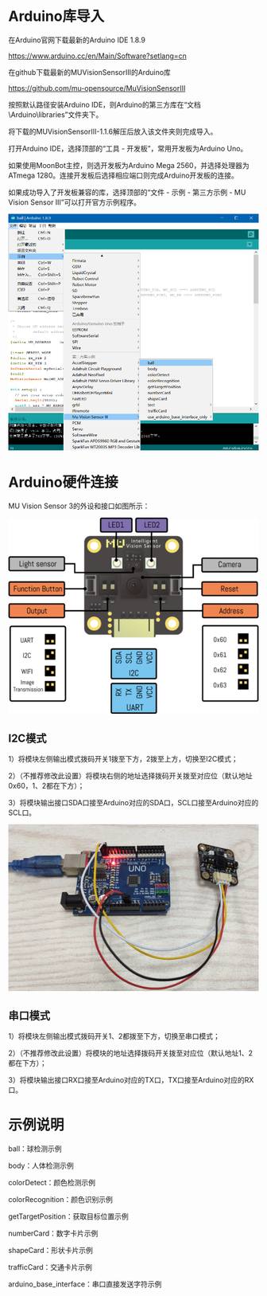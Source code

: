 # Arduino库导入

在Arduino官网下载最新的Arduino IDE 1.8.9

<https://www.arduino.cc/en/Main/Software?setlang=cn>

在github下载最新的MUVisionSensorIII的Arduino库

<https://github.com/mu-opensource/MuVisionSensorIII>

按照默认路径安装Arduino IDE，则Arduino的第三方库在“文档\Arduino\libraries”文件夹下。

将下载的MUVisionSensorIII-1.1.6解压后放入该文件夹则完成导入。

打开Arduino IDE，选择顶部的“工具 - 开发板”，常用开发板为Arduino Uno。

如果使用MoonBot主控，则选开发板为Arduino Mega 2560，并选择处理器为ATmega 1280。连接开发板后选择相应端口则完成Arduino开发板的连接。

如果成功导入了开发板兼容的库，选择顶部的“文件 - 示例 - 第三方示例 - MU Vision Sensor III”可以打开官方示例程序。

![](./images/MUVS3_Arduino_library_cn.png)

# Arduino硬件连接

MU Vision Sensor 3的外设和接口如图所示：

![](./images/MUVS3_pinout.png)

## I2C模式

1）将模块左侧输出模式拨码开关1拨至下方，2拨至上方，切换至I2C模式；

2）（不推荐修改此设置）将模块右侧的地址选择拨码开关拨至对应位（默认地址0x60，1、2都在下方）；

3）将模块输出接口SDA口接至Arduino对应的SDA口，SCL口接至Arduino对应的SCL口。

![](./images/MUVS3_Arduino_connect.png)

## 串口模式

1）将模块左侧输出模式拨码开关1、2都拨至下方，切换至串口模式；

2）（不推荐修改此设置）将模块的地址选择拨码开关拨至对应位（默认地址1、2都在下方）；

3）将模块输出接口RX口接至Arduino对应的TX口，TX口接至Arduino对应的RX口。

# 示例说明

ball：球检测示例

body：人体检测示例

colorDetect：颜色检测示例

colorRecognition：颜色识别示例

getTargetPosition：获取目标位置示例

numberCard：数字卡片示例

shapeCard：形状卡片示例

trafficCard：交通卡片示例

arduino_base_interface：串口直接发送字符示例
